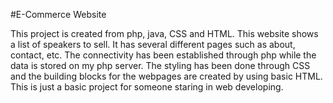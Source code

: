 #E-Commerce Website

This project is created from php, java, CSS and HTML. This website shows a list of speakers to sell. It has
several different pages such as about, contact, etc. The connectivity has been established through php
while the data is stored on my php server. The styling has been done through CSS and the building
blocks for the webpages are created by using basic HTML. This is just a basic project for someone staring
in web developing.
